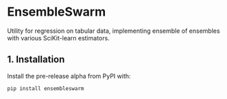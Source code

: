 # EnsembleSwarm

Utility for regression on tabular data, implementing ensemble of ensembles with various SciKit-learn estimators.

## 1. Installation

Install the pre-release alpha from PyPI with:

```bash
pip install ensembleswarm
```
